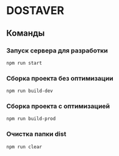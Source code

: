 # DOSTAVER

## Команды

### Запуск сервера для разработки

```shell
npm run start
```

### Сборка проекта без оптимизации

```shell
npm run build-dev
```

### Сборка проекта с оптимизацией

```shell
npm run build-prod
```

### Очистка папки dist

```shell
npm run clear
```
